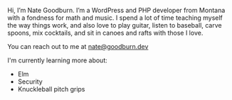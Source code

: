 Hi, I’m Nate Goodburn. I’m a WordPress and PHP developer from Montana with a fondness for math and music. I spend a lot of time teaching myself the way things work, and also love to play guitar, listen to baseball, carve spoons, mix cocktails, and sit in canoes and rafts with those I love.

You can reach out to me at nate@goodburn.dev

I'm currently learning more about:
- Elm
- Security
- Knuckleball pitch grips

<!---
nate-goodburn/nate-goodburn is a ✨ special ✨ repository because its `README.md` (this file) appears on your GitHub profile.
You can click the Preview link to take a look at your changes.
--->
